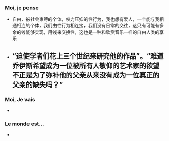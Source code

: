 ### Moi, je pense
- 自由，被社会束缚的个体，权力压抑的性行为，我也想有爱人，一个能与我相通相连的个体，我们由性行为相连接，我们没有日常的交往，这只有可能有多余的钱能够实现，用钱来交换性，这也是一种和欣赏音乐一样的自由人类的享乐
- “迫使学者们花上三个世纪来研究他的作品”。“难道乔伊斯希望成为一位被所有人敬仰的艺术家的欲望不正是为了弥补他的父亲从来没有成为一位真正的父亲的缺失吗？”
	- 




### Moi, Je vais
- 



### Le monde est...
- 